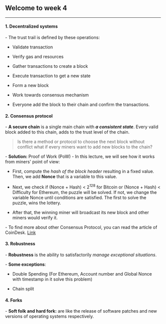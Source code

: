 ## Welcome to week 4

___

#### 1. Decentralized systems

\- The trust trail is defined by these operations: 

+ Validate transaction

+ Verify gas and resources

+ Gather transactions to create a block

+ Execute transaction to get a new state

+ Form a new block

+ Work towards consensus mechanism

+ Everyone add the block to their chain and confirm the transactions.

#### 2. Consensus protocol

\- **A secure chain** is a single main chain with ***a consistent state***. Every valid block added to this chain, adds to the trust level of the chain. 

> Is there a method or protocol to choose the next block without conflict what if every miners want to add new blocks to the chain?

\- **Solution:** Proof of Work (PoW) - In this lecture, we will see how it works from miners' point of view: 

+ First, compute the *hash of the block header* resulting in a fixed value. Then, we add **Nonce** that is a variable to this value.

+ Next, we check if (Nonce + Hash) < $2^{128}$ for Bitcoin or (Nonce + Hash) < Difficulty for Ethereum, the puzzle will be solved. If not, we change the variable Nonce until conditions are satisfied. The first to solve the puzzle, wins the lottery. 

+ After that, the winning miner will broadcast its new block and other miners would verify it.

\- To find more about other Consensus Protocol, you can read the article of CoinDesk. [Link](https://www.coindesk.com/markets/2017/03/04/a-short-guide-to-blockchain-consensus-protocols/) 

#### 3. Robustness

\- **Robustness** is the ability to satisfactorily *manage exceptional situations*.

\- **Some exceptions**: 

+ Double Spending (For Ethereum, Account number and Global Nonce with timestamp in it solve this problem)

+ Chain split

#### 4. Forks 

\- **Soft folk and hard fork:** are like the release of software patches and new versions of operating systems respectively.

